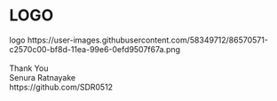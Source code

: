 <h1>LOGO</h1>
logo
https://user-images.githubusercontent.com/58349712/86570571-c2570c00-bf8d-11ea-99e6-0efd9507f67a.png
<br>
<br>
Thank You<br>
Senura Ratnayake<br>
https://github.com/SDR0512
